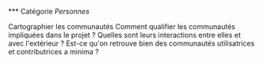 *** Catégorie *Personnes*

Cartographier les communautés 
Comment qualifier les communautés impliquées dans le projet ? Quelles sont leurs interactions entre elles et avec l'extérieur ? Est-ce qu'on retrouve bien des communautés utilisatrices et contributrices a minima ?

